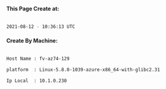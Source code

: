 
   
#### This Page Create at:

```bash

2021-08-12 - 10:36:13 UTC

```

#### Create By Machine:

```bash

Host Name : fv-az74-129

platform  : Linux-5.8.0-1039-azure-x86_64-with-glibc2.31

Ip Local  : 10.1.0.230

```


